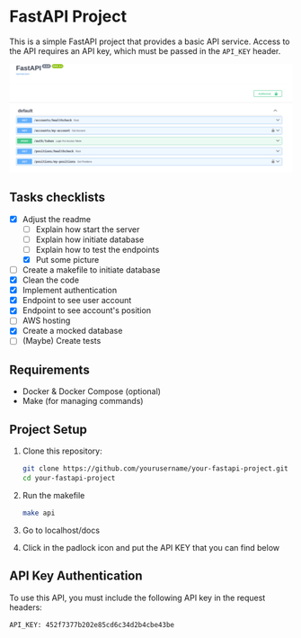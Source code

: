 # FastAPI Project

This is a simple FastAPI project that provides a basic API service. Access to the API requires an API key, which must be passed in the `API_KEY` header.

![ Preview of the API](investor_api.png)

## Tasks checklists

- [x] Adjust the readme
  - [ ] Explain how start the server
  - [ ] Explain how initiate database
  - [ ] Explain how to test the endpoints
  - [x] Put some picture
- [ ] Create a makefile to initiate database
- [x] Clean the code
- [x] Implement authentication
- [x] Endpoint to see user account
- [x] Endpoint to see account's position
- [ ] AWS hosting
- [x] Create a mocked database
- [ ] (Maybe) Create tests 

## Requirements

- Docker & Docker Compose (optional)
- Make (for managing commands)

## Project Setup

1. Clone this repository:

    ```bash
    git clone https://github.com/yourusername/your-fastapi-project.git
    cd your-fastapi-project
    ```

2. Run the makefile

    ```bash
    make api
    ```
3. Go to localhost/docs

4. Click in the padlock icon and put the API KEY that you can find below    


## API Key Authentication

To use this API, you must include the following API key in the request headers:

```text
API_KEY: 452f7377b202e85cd6c34d2b4cbe43be
```